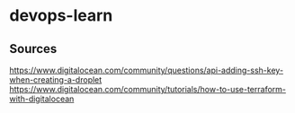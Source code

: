 # devops-learn

## Sources
https://www.digitalocean.com/community/questions/api-adding-ssh-key-when-creating-a-droplet
https://www.digitalocean.com/community/tutorials/how-to-use-terraform-with-digitalocean

